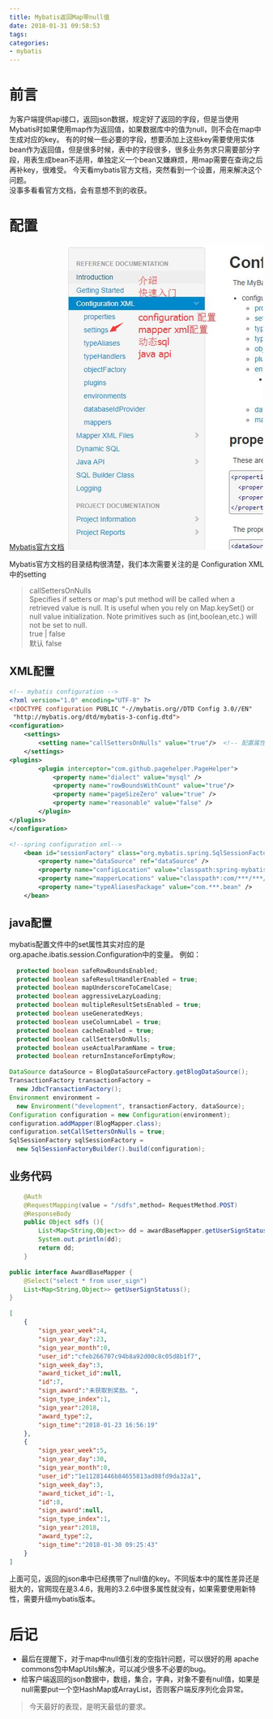 ```yaml
---
title: Mybatis返回Map带null值
date: 2018-01-31 09:58:53
tags:
categories:
- mybatis
---
```


# 前言

为客户端提供api接口，返回json数据，规定好了返回的字段，但是当使用Mybatis时如果使用map作为返回值，如果数据库中的值为null，则不会在map中生成对应的key。
有的时候一些必要的字段，想要添加上这些key需要使用实体bean作为返回值，但是很多时候，表中的字段很多，很多业务务求只需要部分字段，用表生成bean不适用，单独定义一个bean又嫌麻烦，用map需要在查询之后再补key，很难受。
今天看mybatis官方文档，突然看到一个设置，用来解决这个问题。  
没事多看看官方文档，会有意想不到的收获。
<!--more-->

# 配置

[Mybatis官方文档](http://www.mybatis.org/mybatis-3/configuration.html#)
![Mybatis](https://raw.githubusercontent.com/Gengry/blogImage/master/20180131/QQ%E6%88%AA%E5%9B%BE20180131101846.jpg)

Mybatis官方文档的目录结构很清楚，我们本次需要关注的是 Configuration XML中的setting

> callSettersOnNulls  
> Specifies if setters or map's put method will be called when a retrieved value is null. It is useful when you rely on Map.keySet() or null value initialization. Note primitives such as (int,boolean,etc.) will not be set to null.  
> true | false  
> 默认 false  

## XML配置

```xml
<!-- mybatis configuration -->
<?xml version="1.0" encoding="UTF-8" ?>  
<!DOCTYPE configuration PUBLIC "-//mybatis.org//DTD Config 3.0//EN" 
 "http://mybatis.org/dtd/mybatis-3-config.dtd">
<configuration>
    <settings>
        <setting name="callSettersOnNulls" value="true"/>  <!-- 配置属性值为true-->
    </settings>
<plugins>
        <plugin interceptor="com.github.pagehelper.PageHelper">
            <property name="dialect" value="mysql" />
            <property name="rowBoundsWithCount" value="true"/>
            <property name="pageSizeZero" value="true" />
            <property name="reasonable" value="false" />
        </plugin>
</plugins>
</configuration>  
```

```XML
<!--spring configuration xml-->
	<bean id="sessionFactory" class="org.mybatis.spring.SqlSessionFactoryBean">
		<property name="dataSource" ref="dataSource" />
		<property name="configLocation" value="classpath:spring-mybatis.xml" />
		<property name="mapperLocations" value="classpath*:com/***/***/mapping/*/*.xml" />
		<property name="typeAliasesPackage" value="com.***.bean" />
	</bean>
```

## java配置
mybatis配置文件中的set属性其实对应的是org.apache.ibatis.session.Configuration中的变量。
例如：
```java
  protected boolean safeRowBoundsEnabled;
  protected boolean safeResultHandlerEnabled = true;
  protected boolean mapUnderscoreToCamelCase;
  protected boolean aggressiveLazyLoading;
  protected boolean multipleResultSetsEnabled = true;
  protected boolean useGeneratedKeys;
  protected boolean useColumnLabel = true;
  protected boolean cacheEnabled = true;
  protected boolean callSettersOnNulls;
  protected boolean useActualParamName = true;
  protected boolean returnInstanceForEmptyRow;
```

```java
DataSource dataSource = BlogDataSourceFactory.getBlogDataSource();
TransactionFactory transactionFactory =
  new JdbcTransactionFactory();
Environment environment =
  new Environment("development", transactionFactory, dataSource);
Configuration configuration = new Configuration(environment);
configuration.addMapper(BlogMapper.class);
configuration.setCallSettersOnNulls = true;
SqlSessionFactory sqlSessionFactory =
  new SqlSessionFactoryBuilder().build(configuration);
```

## 业务代码

```java
    @Auth
    @RequestMapping(value = "/sdfs",method= RequestMethod.POST)
    @ResponseBody
    public Object sdfs (){
        List<Map<String,Object>> dd = awardBaseMapper.getUserSignStatuss();
        System.out.println(dd);
        return dd;
    }
```
```java
public interface AwardBaseMapper {
	@Select("select * from user_sign")
    List<Map<String,Object>> getUserSignStatuss();
}
```

```json
[
	{
		"sign_year_week":4,
		"sign_year_day":23,
		"sign_year_month":0,
		"user_id":"cfeb266707c94b8a92d00c8c05d8b1f7",
		"sign_week_day":3,
		"award_ticket_id":null,
		"id":7,
		"sign_award":"未获取到奖励。",
		"sign_type_index":1,
		"sign_year":2018,
		"award_type":2,
		"sign_time":"2018-01-23 16:56:19"
	},
	{
		"sign_year_week":5,
		"sign_year_day":30,
		"sign_year_month":0,
		"user_id":"1e11281446b84655813ad08fd9da32a1",
		"sign_week_day":3,
		"award_ticket_id":-1,
		"id":8,
		"sign_award":null,
		"sign_type_index":1,
		"sign_year":2018,
		"award_type":2,
		"sign_time":"2018-01-30 09:25:43"
	}
]
```

上面可见，返回的json串中已经携带了null值的key。不同版本中的属性差异还是挺大的，官网现在是3.4.6，我用的3.2.6中很多属性就没有，如果需要使用新特性，需要升级mybatis版本。

# 后记

* 最后在提醒下，对于map中null值引发的空指针问题，可以很好的用 apache commons包中MapUtils解决，可以减少很多不必要的bug。
* 给客户端返回的json数据中，数组，集合，字典，对象不要有null值，如果是null需要put一个空HashMap或ArrayList，否则客户端反序列化会异常。

<blockquote class="blockquote-center">今天最好的表现，是明天最低的要求。</blockquote>